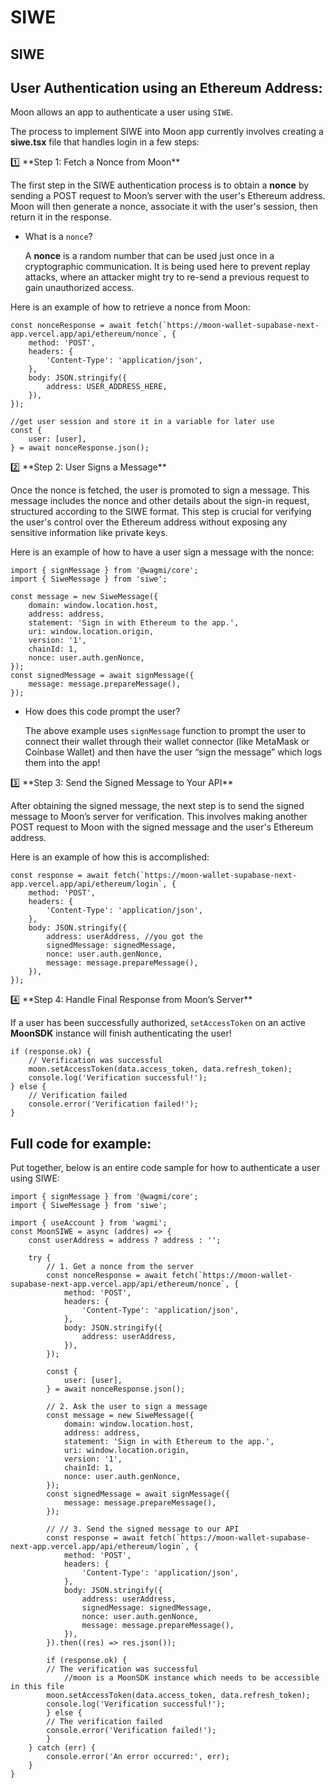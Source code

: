 # SIWE

## SIWE

## User Authentication using an Ethereum Address:

Moon allows an app to authenticate a user using `SIWE`.

The process to implement SIWE into Moon app currently involves creating a **siwe.tsx** file that handles login in a few steps:

1️⃣ \*\*Step 1: Fetch a Nonce from Moon\*\*

The first step in the SIWE authentication process is to obtain a **nonce** by sending a POST request to Moon’s server with the user's Ethereum address. Moon will then generate a nonce, associate it with the user's session, then return it in the response.

*   What is a `nonce`?

    A **nonce** is a random number that can be used just once in a cryptographic communication. It is being used here to prevent replay attacks, where an attacker might try to re-send a previous request to gain unauthorized access.

Here is an example of how to retrieve a nonce from Moon:

```tsx
const nonceResponse = await fetch(`https://moon-wallet-supabase-next-app.vercel.app/api/ethereum/nonce`, {
    method: 'POST',
    headers: {
        'Content-Type': 'application/json',
    },
    body: JSON.stringify({
        address: USER_ADDRESS_HERE,
    }),
});

//get user session and store it in a variable for later use
const {
	user: [user],
} = await nonceResponse.json();
```

2️⃣ \*\*Step 2: User Signs a Message\*\*

Once the nonce is fetched, the user is promoted to sign a message. This message includes the nonce and other details about the sign-in request, structured according to the SIWE format. This step is crucial for verifying the user's control over the Ethereum address without exposing any sensitive information like private keys.

Here is an example of how to have a user sign a message with the nonce:

```tsx
import { signMessage } from '@wagmi/core';
import { SiweMessage } from 'siwe';

const message = new SiweMessage({
    domain: window.location.host,
    address: address,
    statement: 'Sign in with Ethereum to the app.',
    uri: window.location.origin,
    version: '1',
    chainId: 1,
    nonce: user.auth.genNonce,
});
const signedMessage = await signMessage({
    message: message.prepareMessage(),
});
```

*   How does this code prompt the user?

    The above example uses `signMessage` function to prompt the user to connect their wallet through their wallet connector (like MetaMask or Coinbase Wallet) and then have the user “sign the message” which logs them into the app!

3️⃣ \*\*Step 3: Send the Signed Message to Your API\*\*

After obtaining the signed message, the next step is to send the signed message to Moon’s server for verification. This involves making another POST request to Moon with the signed message and the user's Ethereum address.

Here is an example of how this is accomplished:

```tsx
const response = await fetch(`https://moon-wallet-supabase-next-app.vercel.app/api/ethereum/login`, {
    method: 'POST',
    headers: {
        'Content-Type': 'application/json',
    },
    body: JSON.stringify({
        address: userAddress, //you got the 
        signedMessage: signedMessage,
        nonce: user.auth.genNonce,
        message: message.prepareMessage(),
    }),
});
```

4️⃣ \*\*Step 4: Handle Final Response from Moon’s Server\*\*

If a user has been successfully authorized, `setAccessToken` on an active **MoonSDK** instance will finish authenticating the user!

```tsx
if (response.ok) {
    // Verification was successful
    moon.setAccessToken(data.access_token, data.refresh_token);
    console.log('Verification successful!');
} else {
    // Verification failed
    console.error('Verification failed!');
}
```

## Full code for example:

Put together, below is an entire code sample for how to authenticate a user using SIWE:

```tsx
import { signMessage } from '@wagmi/core';
import { SiweMessage } from 'siwe';

import { useAccount } from 'wagmi';
const MoonSIWE = async (addres) => {
    const userAddress = address ? address : '';

    try {
        // 1. Get a nonce from the server
        const nonceResponse = await fetch(`https://moon-wallet-supabase-next-app.vercel.app/api/ethereum/nonce`, {
            method: 'POST',
            headers: {
                'Content-Type': 'application/json',
            },
            body: JSON.stringify({
                address: userAddress,
            }),
        });

        const {
            user: [user],
        } = await nonceResponse.json();

        // 2. Ask the user to sign a message
        const message = new SiweMessage({
            domain: window.location.host,
            address: address,
            statement: 'Sign in with Ethereum to the app.',
            uri: window.location.origin,
            version: '1',
            chainId: 1,
            nonce: user.auth.genNonce,
        });
        const signedMessage = await signMessage({
            message: message.prepareMessage(),
        });

        // // 3. Send the signed message to our API
        const response = await fetch(`https://moon-wallet-supabase-next-app.vercel.app/api/ethereum/login`, {
            method: 'POST',
            headers: {
                'Content-Type': 'application/json',
            },
            body: JSON.stringify({
                address: userAddress,
                signedMessage: signedMessage,
                nonce: user.auth.genNonce,
                message: message.prepareMessage(),
            }),
        }).then((res) => res.json());

        if (response.ok) {
        // The verification was successful
	        //moon is a MoonSDK instance which needs to be accessible in this file
        moon.setAccessToken(data.access_token, data.refresh_token);
        console.log('Verification successful!');
        } else {
        // The verification failed
        console.error('Verification failed!');
        }
    } catch (err) {
        console.error('An error occurred:', err);
    }
}
```
